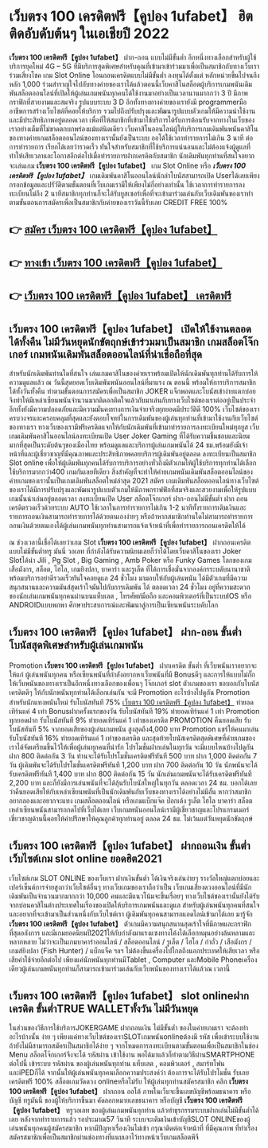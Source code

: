 # เว็บตรง 100 เครดิตฟรี【คูปอง 1ufabet】  ฮิตติดอับดับต้นๆ ในเอเชียปี 2022

**เว็บตรง 100 เครดิตฟรี【คูปอง 1ufabet】** ฝาก-ถอน แบบไม่มีขั้นต่ำ  อีกหนึ่งทางเลือกสำหรับผู้ใช้บริการยุคใหม่ 4G – 5G ที่มีบริการสุดพิเศษสำหรับคุณที่เข้ามาเข้าร่วมมาเพื่อเป็นสมาชิกกับทางเว็บเราร่วมเสี่ยงโชค เกม Slot Online โอนถอนเครดิตแบบไม่มีขั้นต่ำ ลงทุนได้ตั้งแต่ หลักหน่วยขึ้นไปจนถึงหลัก 1,000 ร่วมสำราญใจไปกับทางค่ายของเราได้แล้วตอนนี้เว็บคาสิโนสล็อตผู้บริการเกมพนันเดิมพันสล็อตออนไลน์ที่เปิดให้ผู้เล่นเกมพนันทุกคนได้ใช้งานมาอย่างเป็นเวลานานมากกว่า 3 ปี มีภาพกราฟิกที่สวยงามและสมจริง รูปแบบระบบ 3 D
อีกทั้งทางทางค่ายของเรายังมี programmerมืออาชีพการสร้างเว็บไซต์ที่คอยให้บริการ  รวมไปถึงปรับปรุงและพัฒนารูปแบบตัวเกมให้มีความน่าใช้งานและมีประสิทธิภาพอยู่ตลอดเวลา เพื่อที่ให้สมาชิกที่เข้ามาใช้บริการได้รับการต้อนรับจากทางในเว็บของเราอย่างเต็มที่ไม่ขาดตกบกพร่องแม้แต่นิดเดียว เว็บคาสิโนออนไลน์ผู้ให้บริการเกมเดิมพันพนันคาสิโนของทางค่ายเกมสล็อตออนไลน์ของทางเรานั้นยังเป็นระบบ ออโต้ใช้เวลาทำรายการไม่เกิน 3 นาที ต่อการทำรายการ เรียกได้เลยว่ารวดเร็ว ทันใจสำหรับสมาชิกที่ใช้บริการแน่นอนและไม่ต้องแจ้งผู้ดูแลที่ทำให้เสียเวลาและโอกาสอีกต่อไปเมื่อทำรายการฝากเครดิตกับสมาชิก
นักเดิมพันทุกท่านที่สนใจอยากจะเล่นเกม **เว็บตรง 100 เครดิตฟรี【คูปอง 1ufabet】** เกม Slot Online หรือ ***เว็บตรง 100 เครดิตฟรี【คูปอง 1ufabet】*** เกมเดิมพันคาสิโนออนไลน์นักล่าโบนัสสามารถเปิด Userได้เลยเพียงกรอกข้อมูลและปรัวัติตามขั้นตอนที่เว็บเกมเรามีให้เพียงไม่กี่อย่างเท่านั้น ใช้เวลาการทำรายการลงทะเบียนไม่ถึง 2 นาทีสมาชิกทุกท่านก็จะได้รับยูสเซอร์เพื่อที่จะเข้ามาร่วมเล่นกับเว็บเดิมพันของเราทำตามขั้นตอนการสมัครเพื่อเป็นสมาชิกกับค่ายของเราวันนี้รับเลย CREDIT FREE 100%

## 👉 [สมัคร เว็บตรง 100 เครดิตฟรี【คูปอง 1ufabet】](https://archa888.com/)
## 👉 [ทางเข้า เว็บตรง 100 เครดิตฟรี【คูปอง 1ufabet】](https://archa888.com/)
## 👉 [เว็บตรง 100 เครดิตฟรี【คูปอง 1ufabet】 เครดิตฟรี](https://archa888.com/)

## เว็บตรง 100 เครดิตฟรี【คูปอง 1ufabet】 เปิดให้ใช้งานตลอด ได้ทั้งคืน ไม่มีวันหยุดนักขัตฤกษ์เข้าร่วมมาเป็นสมาชิก เกมสล็อตโจ๊กเกอร์ เกมพนันเดิมพันสล็อตออนไลน์ที่น่าเชื่อถือที่สุด

สำหรับนักเดิมพันท่านใดที่สนใจ เล่นเกมคาสิโนของค่ายเราพร้อมเปิดให้นักเดิมพันทุกท่านได้รับการให้ความดูแลแล้ว ณ วันนี้สุดยอดเว็บเดิมพันพนันออนไลน์ที่มาแรง ณ ตอนนี้ พร้อมให้การบริการสมาชิกได้ทั้งวันทั้งคืน ทำตามขั้นตอนการสมัครเพื่อเป็นสมาชิก JOKER แจ็กพอตและโบนัสเข้าง่ายแตกบ่อย จึงทำให้มีเหล่าเซียนพนันจำนวนมากติดอกติดใจแล้วกับมาเล่นกับทางเว็บไซต์ของเราต่ออยู่เป็นประจำ อีกทั้งยังมีความปลอดภัยและมีความมั่นคงทางการเงินจ่ายจริงทุกยอดมีประวัติดี 100% เว็บไซต์ของเราครบวงจรและครอบคลุมที่สุดและยังตอบโจทย์ในการเดิมพันของผู้เล่นทุกท่านที่เข้ามาใช้งานกับเว็บไซต์ของทางเรา
ทางเว็บของเรามีฟรีเครดิตแจกให้กับนักเดิมพันที่เข้ามาทำรายการลงทะเบียนใหม่ทุกยูส เว็บเกมเดิมพันคาสิโนออนไลน์ลงทะเบียนเปิด User Joker Gaming ที่ได้รับความชื่นชอบและนิยมมากที่สุดเป็นระดับต้นๆของเมืองไทย พร้อมดูแลและบริการผู้เล่นเกมพนันได้ 24 ชม.พร้อมยังมีเจ้าหน้าที่และผู้เชี่ยวชาญที่มีคุณภาพและประสิทธิภาพคอยบริการผู้เดิมพันอยู่ตลอด ลงทะเบียนเป็นสมาชิก Slot online เพื่อให้ผู้เดิมพันทุกคนได้รับการบริการอย่างทั่วถึงมีตัวเกมให้ผู้ใช้บริการทุกท่านได้เลือกใช้บริการมากกว่า400 เกมกันเลยทีเดียว
สิ่งสำคัญที่จะทำให้ค่ายเกมพนันเดิมพันสล็อตออนไลน์ของค่ายเกมของเรานั้นเป็นเกมเดิมพันสล็อตใหม่ล่าสุด 2021 สมัคร  เกมเดิมพันสล็อตออนไลน์ทางเว็บไซต์ของเราได้มีการปรับปรุงและพัฒนารูปแบบตัวเกมให้มีภาพกราฟฟิกที่สมจริงและสวยงามเพื่อให้รูปแบบเกมนั้นน่าเล่นอยู่ตลอดเวลา ลงทะเบียนเปิด User สล็อตโจ๊กเกอร์ ฝาก-ถอนไม่มีขั้นต่ำ ฝาก ถอน เครดิตรวดเร็วด้วยระบบ AUTO ใช้เวลาในการทำรายการไม่เกิน 1-2 นาทีทั้งรายการเติมเงินและรายการถอนเงินสามารถทำรายการได้ด้วยตนเองง่ายๆ หรือถ้าหากสมาชิกท่านใดไม่สามารถทำรายการถอนเงินด้วยตนเองได้ผู้เล่นเกมพนันทุกท่านสามารถแจ้งเจ้าหน้าที่เพื่อทำรายการถอนเครดิตให้ได้

ณ ช่วงเวลานี้เชื่อได้เลยว่าเกม Slot **เว็บตรง 100 เครดิตฟรี【คูปอง 1ufabet】** ฝากถอนเครดิตแบบไม่มีขั้นต่ำทรู มันนี่ วอเลท ที่กำลังได้รับความนิยมเลยก็ว่าได้โดยเว็บคาสิโนของเรา Joker Slotได้นำ  Jili , Pg Slot , Big Gaming , Amb Poker หรือ Funky Games โลกของเกมเสือมังกร, สล็อต, ไฮโล, เกมยิงปลา, บาคาร่า และรูเล็ต ที่ได้การเชื่อมั่นจากองค์กรระบดับนานาชาติ พร้อมบริการอย่าดีรวดเร็วทันใจคอยดูแล 24 ชั่วโมง มามอบให้กับผู้เล่นพนัน ได้มีตัวเกมที่มีความสนุกสนานและความมันส์สุดเร้าใจมันไปกับการเดิมพัน ได้ ตลอดเวลา 24 ชั่วโมง อยู่ที่ความสะดวกของนักเล่นเกมพนันทุกคนผ่านบนแท็บเลต , โทรศัพท์มือถือ และคอมพิวเตอร์ที่เป็นระบบIOS หรือ ANDROIDแบบพกพา ศึกษาประสบการณ์และพัฒนาสู่การเป็นเซียนพนันระบดับโลก

## เว็บตรง 100 เครดิตฟรี【คูปอง 1ufabet】 ฝาก-ถอน ขั้นต่ำ โบนัสสุดพิเศษสำหรับผู้เล่นเกมพนัน

 Promotion  **เว็บตรง 100 เครดิตฟรี【คูปอง 1ufabet】** ฝากเครดิต ขั้นต่ำ ที่เว็บพนันเราอยากจะให้แก่  ผู้เล่นพนันทุกคน หรือเซียนพนันที่กำลังอยากหาเว็บพนันที่มี Bonusดีๆ และการให้แบบไม่กั๊ก ให้เว็บพนันของทางเราเป็นอีกหนึ่งทางเลือกของเพื่อนๆ โจ๊กเกอร์ slot ตัวเกมของเรา ขอบอกกับโบนัสเครดิตดีๆ ให้กับนักพนันทุกท่านได้เลือกเล่นกัน จะมี Promotion อะไรบ้างไปดูกัน
 Promotion สำหรับนักแทงพนันใหม่ รับโบนัสทันที 75% [เว็บตรง 100 เครดิตฟรี【คูปอง 1ufabet】](https://archa888.com/) ทำยอดเทิร์นแค่ 4 เท่า
Bonusฝากครั้งแรกของวัน รับโบนัสทันที 19% ทำยอดเทิร์นแค่ 1 เท่า
 Promotion ทุกยอดฝาก รับโบนัสทันที 9% ทำยอดเทิร์นแค่ 1 เท่าของเครดิต
 PROMOTION คืนยอดเสีย รับโบนัสทันที 5% จากยอดเสียของผู้เล่นเกมพนัน สูงสุดถึง4,000 บาท
 Promotion แชร์ให้คนมาเล่น รับโบนัสทันที 16% ทำยอดเทิร์นแค่ 1 เท่าของเครดิต
และสุดท้ายโบนัสเครดิตสุดพิเศษที่ค่ายเกมของเราได้จัดเตรียมขึ้นไว้ให้เพื่อผู้เล่นทุกคนที่น่ารัก โปรโมชั่นฝากเล่นในทุกวัน จะมีแบบไหนบ้างไปดูกัน
ฝาก 800 ติดต่อกัน 3 วัน ท่านจะได้รับโปรโมชั่นเครดิตฟรีทันที 500 บาท
ฝาก 1,000 ติดต่อกัน 7 วัน ผู้เดิมพันจะได้รับโปรโมชั่นเครดิตฟรีทันที 1,200 บาท
ฝาก 700 ติดต่อกัน 10 วัน นักพนันจะได้รับเครดิตฟรีทันที 1,400 บาท
ฝาก 800 ติดต่อกัน 15 วัน นักเล่นเกมพนันจะได้รับเครดิตฟรีทันที 2,200 บาท
และก็ยังมีการเล่นพนันที่จะได้ลุ้นรับโบนัสใหญ่ในทุกวัน ตลอดเวลา 24 ชม. บอกได้เลยว่าคืนยอดเสียให้กับเหล่าเซียนพนันที่เป็นนักเดิมพันกับเว็บของทางเราได้อย่างไม่มีอั้น หากว่าสมาชิกอยากลองและอยากจะแทง เกมสล็อตออนไลน์ หรือเกมแบ็กแจ๊ค ป๊อกเด้ง รูเล็ต ไฮโล บาคาร่า สล็อต เหล่าเซียนพนันสามารถกดไปที่เว็บได้เลย เว็บเกมพนันออนไลน์เรามีผู้เชี่ยวชาญและโปรแกรมเมอร์เชี่ยวชาญด้านนี้คอยให้คำปรึกษาให้คุณลูกค้าทุกท่านอยู่ ตลอด 24 ชม. ไม่เว้นแต่วันหยุดนักขัตฤกษ์

## เว็บตรง 100 เครดิตฟรี【คูปอง 1ufabet】 ฝากถอนเงิน ขั้นต่ำ  เว็บไซต์เกม slot online ยอดฮิต2021

เว็บไซต์เกม SLOT ONLINE ของเว็บเรา ฝากเงินขั้นต่ำ ได้เงินจริงเล่นง่ายๆ รางวัลใหญ่แตกบ่อยและเปอร์เซ็นต์การจ่ายสูงกว่าเว็บไซต์อื่นๆ ทางเว็บเกมของเราถือว่าเป็น เว็บเกมเสี่ยงดวงออนไลน์ที่มีนักเดิมพันเป็นจำนวนมากมากกว่า 10,000 คนและมีแนวโน้มจะขึ้นเรื่อยๆ ทางเว็บไซต์ของเรานั้นยังได้รับจากบ่อนคาสิโนต่างประเทศในเรื่องของเปิดให้บริการเกมพนันและดูแล สำหรับผู้เล่นพนันทุกคนที่สนใจและอยากที่จะเข้ามาเป็นส่วนหนึ่งกับเว็บไซต์เรา ผู้เดิมพันทุกคนสามารถแอดไลน์เข้ามาได้เลย
	มารู้จัก **เว็บตรง 100 เครดิตฟรี【คูปอง 1ufabet】** ตัวเกมมีความสนุกสนานสุดเร้าใจที่มีภาพและกราฟิกที่สุดอลังการ และมีเกมยอดนิยมปี2021ให้กับกำลังมาแรงแซงทางโค้งได้เลือกหมุนอย่างล้นหลามและหลากหลาย  ไม่ว่าจะเป็นเกมบาคาร่าออนไลน์ / สล็อตออนไลน์ / รูเล็ต / ไฮโล / กำถั่ว / เสือมังกร / เกมส์ยิงปลา (Fish Hunter) / แบ็กแจ็ค ฯลฯ ไม่ต้องขึ้นเครื่องไปไกลถึงนอกประเทศให้เสียเวลา หรือเสียค่าใช้จ่ายอีกต่อไป เพียงแค่นักพนันทุกท่านมีTablet , Computer และMobile Phoneเครื่องเดียวผู้เล่นเกมพนันทุกท่านก็สามารถเข้ามาร่วมเล่นกับเว็บพนันของทางเราได้แล้วณ เวลานี้

## เว็บตรง 100 เครดิตฟรี【คูปอง 1ufabet】 slot onlineฝากเครดิต ขั้นต่ำTRUE WALLETทั้งวัน ไม่มีวันหยุด

ในส่วนของวิธีการใช้บริการJOKERGAME ฝากถอนเงิน ไม่มีขั้นต่ำ ของในค่ายเกมเรา จะต้องทำอะไรบ้างนั้น ง่าย ๆ เพียงแค่ทางเว็บไซต์ของเราSLOTเกมพนันonlineต้องมี รหัส เพื่อเข้าระบบใช้งาน ถ้ายังไม่มีสามารถสมัครเป็นสมาชิกได้ง่าย ๆ จากโหมดการลงทะเบียนตามขั้นตอนเพื่อเป็นสมาชิกในช่อง Menu สล็อตโจ๊กเกอร์จึงจะได้ รหัสผ่าน เข้าใช้งาน พอได้มาแล้วก็ทำตามวิธีผ่านSMARTPHONE ต่อไปนี้
เข้าระบบ รหัสผ่าน  ของผู้เล่นพนันทุกท่าน แท็บเลต , คอมพิวเตอร์ , สมาร์ทโฟน และiPEDก็ได้
จากนั้นให้ผู้เล่นพนันทุกคนเลือกความประสงค์ว่า ต้องการจะได้รับโปรโมชั่น รับเลยเครดิตฟรี 100% สล็อตเกมวัดดวง onlineหรือไม่รับ
ให้ผู้เล่นทุกท่านสมัครสมาชิก คลิก **เว็บตรง 100 เครดิตฟรี【คูปอง 1ufabet】** ฝากถอน ออโต้ ภาพในเว็บจะขึ้นเลขบัญชีพร้อมธนาคาร หรือบัญชี ทรูมันนี่ ของผู้ให้บริการขึ้นมา
คัดลอกหมายเลขธนาคาร หรือบัญชี **เว็บตรง 100 เครดิตฟรี【คูปอง 1ufabet】** ทรูวอเลท ของผู้เล่นเกมพนันทุกท่าน แล้วทำธุรกรรมระบบฝากเล่นไม่มีขั้นต่ำได้เลย
หลังจากทำรายการแล้ว รอประมาณ57 วินาที ระบบจะเติมเงินเข้าบัญชีSLOT ONLINEของผู้เล่นพนันทุกคนผู้สมัครสมาชิก
หากมีปัญหาเรื่องเงินไม่เข้า กรุณาติดต่อเจ้าหน้าที่ ที่มีคุณภาพ ที่ทำเรื่องสมัครสมาชิกเพื่อเป็นสมาชิกผ่านช่องทางที่แนบเอาไว้ทางหน้าเว็บเกมสล็อตพีจี


